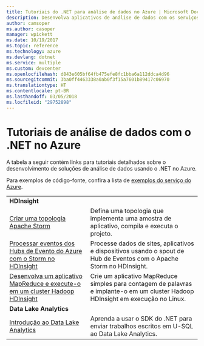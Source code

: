 ```yaml
---
title: Tutoriais do .NET para análise de dados no Azure | Microsoft Docs
description: Desenvolva aplicativos de análise de dados com os serviços do Microsoft Azure.
author: camsoper
ms.author: casoper
manager: wpickett
ms.date: 10/19/2017
ms.topic: reference
ms.technology: azure
ms.devlang: dotnet
ms.service: multiple
ms.custom: devcenter
ms.openlocfilehash: d843e605bf64fb475efe8fc1bba6a112ddca4d96
ms.sourcegitcommit: 3ba0ff4463338a0ab0f3f15a7601b89417c06970
ms.translationtype: HT
ms.contentlocale: pt-BR
ms.lasthandoff: 03/05/2018
ms.locfileid: "29752898"
---
```

# <a name="data-analytics-tutorials-with-net-on-azure"></a>Tutoriais de análise de dados com o .NET no Azure

A tabela a seguir contém links para tutoriais detalhados sobre o desenvolvimento de soluções de análise de dados usando o .NET no Azure. 

Para exemplos de código-fonte, confira a lista de [exemplos do serviço do Azure](https://azure.microsoft.com/resources/samples/?platform=dotnet).

| | |
|---|---|
| **HDInsight** | |
| [Criar uma topologia Apache Storm][1] | Defina uma topologia que implementa uma amostra de aplicativo, compila e executa o projeto. | 
| [Processar eventos dos Hubs de Evento do Azure com o Storm no HDInsight][2] | Processe dados de sites, aplicativos e dispositivos usando o spout de Hub de Eventos com o Apache Storm no HDInsight.
| [Desenvolva um aplicativo MapReduce e execute-o em um cluster Hadoop HDInsight][3] | Crie um aplicativo MapReduce simples para contagem de palavras e implante-o em um cluster Hadoop HDInsight em execução no Linux. |
| **Data Lake Analytics** | |
| [Introdução ao Data Lake Analytics][4] | Aprenda a usar o SDK do .NET para enviar trabalhos escritos em U-SQL ao Data Lake Analytics.|


[1]: /azure/hdinsight/hdinsight-storm-develop-csharp-event-hub-topology
[2]: /azure/hdinsight/hdinsight-storm-develop-csharp-visual-studio-topology
[3]: /azure/hdinsight/hdinsight-hadoop-dotnet-csharp-mapreduce-streaming
[4]: /azure/data-lake-analytics/data-lake-analytics-get-started-net-sdk